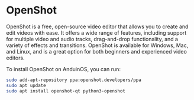 # OpenShot

OpenShot is a free, open-source video editor that allows you to create and edit videos with ease. It offers a wide range of features, including support for multiple video and audio tracks, drag-and-drop functionality, and a variety of effects and transitions. OpenShot is available for Windows, Mac, and Linux, and is a great option for both beginners and experienced video editors.

To install OpenShot on AnduinOS, you can run:

```bash
sudo add-apt-repository ppa:openshot.developers/ppa
sudo apt update
sudo apt install openshot-qt python3-openshot
```
